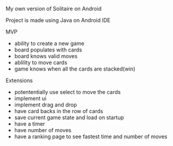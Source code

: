 My own version of Solitaire on Android

Project is made using Java on Android IDE

MVP

  * ability to create a new game
  * board populates with cards
  * board knows valid moves
  * ablility to move cards
  * game knows when all the cards are stacked(win)

Extensions
  * potententially use select to move the cards
  * implement ui
  * implement drag and drop
  * have card backs in the row of cards
  * save current game state and load on startup
  * have a timer
  * have number of moves
  * have a ranking page to see fastest time and number of moves
